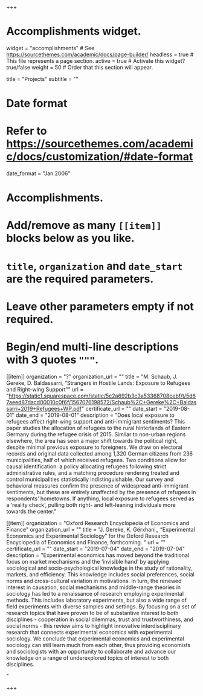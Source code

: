 +++
# Accomplishments widget.
widget = "accomplishments"  # See https://sourcethemes.com/academic/docs/page-builder/
headless = true  # This file represents a page section.
active = true  # Activate this widget? true/false
weight = 50  # Order that this section will appear.

title = "Projects"
subtitle = ""

# Date format
#   Refer to https://sourcethemes.com/academic/docs/customization/#date-format
date_format = "Jan 2006"

# Accomplishments.
#   Add/remove as many `[[item]]` blocks below as you like.
#   `title`, `organization` and `date_start` are the required parameters.
#   Leave other parameters empty if not required.
#   Begin/end multi-line descriptions with 3 quotes `"""`.

[[item]]
  organization = "?"
  organization_url = ""
  title = "M. Schaub, J. Gereke, D. Baldassarri, “Strangers in Hostile Lands: Exposure to Refugees and Right-wing Support”"
  url = "https://static1.squarespace.com/static/5c2a692b3c3a53368708cebf/t/5d67aeed87dacd00010c0f6f/1567076198572/Schaub%2C+Gereke%2C+Baldassarri+2019+Refugees+WP.pdf"
  certificate_url = ""
  date_start = "2019-08-01"
  date_end = "2019-08-01"
  description = "Does local exposure to refugees affect right-wing support and anti-immigrant sentiments? This paper studies the allocation of refugees to the rural hinterlands of Eastern Germany during the refugee crisis of 2015. Similar to non-urban regions elsewhere, the area has seen a major shift towards the political right, despite minimal previous exposure to foreigners. We draw on electoral records and original data collected among 1,320 German citizens from 236 municipalities, half of which received refugees. Two conditions allow for causal identification: a policy allocating refugees following strict administrative rules, and a matching procedure rendering treated and control municipalities statistically indistinguishable. Our survey and behavioral measures confirm the presence of widespread anti-immigrant sentiments, but these are entirely unaffected by the presence of refugees in respondents’ hometowns. If anything, local exposure to refugees served as a ‘reality check’, pulling both right- and left-leaning individuals more towards the center."
  
[[item]]
  organization = "Oxford Research Encyclopedia of Economics and Finance"
  organization_url = ""
  title = "J. Gereke, K. Gërxhani,, “Experimental Economics and Experimental Sociology” for the Oxford Research Encyclopedia of Economics and Finance, forthcoming. "
  url = ""
  certificate_url = ""
  date_start = "2019-07-04"
  date_end = "2019-07-04"
  description = "Experimental economics has moved beyond the traditional focus on market mechanisms and the ‘invisible hand’ by applying sociological and socio-psychological knowledge in the study of rationality, markets, and efficiency. This knowledge includes social preferences, social norms and cross-cultural variation in motivations. In turn, the renewed interest in causation, social mechanisms and middle-range theories in sociology has led to a renaissance of research employing experimental methods. This includes laboratory experiments, but also a wide range of field experiments with diverse samples and settings. By focusing on a set of research topics that have proven to be of substantive interest to both disciplines - cooperation in social dilemmas, trust and trustworthiness, and social norms - this review aims to highlight innovative interdisciplinary research that connects experimental economics with experimental sociology. We conclude that experimental economics and experimental sociology can still learn much from each other, thus providing economists and sociologists with an opportunity to collaborate and advance our knowledge on a range of underexplored topics of interest to both disciplines.
  
 

"



+++
